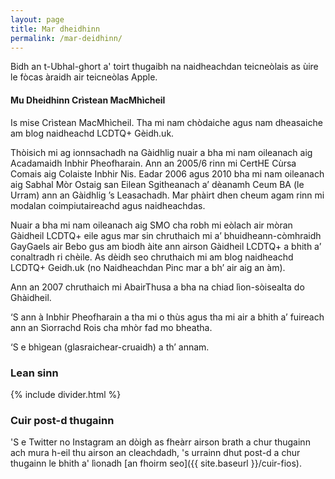 ```yaml
---
layout: page
title: Mar dheidhinn
permalink: /mar-deidhinn/
---
```


Bidh an t-Ubhal-ghort a' toirt thugaibh na naidheachdan teicneòlais as ùire le fòcas àraidh air teicneòlas Apple.

#### Mu Dheidhinn Crìstean MacMhìcheil

Is mise Crìstean MacMhìcheil. Tha mi nam chòdaiche agus nam dheasaiche am blog naidheachd LCDTQ+ Gèidh.uk.

Thòisich mi ag ionnsachadh na Gàidhlig nuair a bha mi nam oileanach aig Acadamaidh Inbhir Pheofharain. Ann an 2005/6 rinn mi CertHE Cùrsa Comais aig Colaiste Inbhir Nis. Eadar 2006 agus 2010 bha mi nam oileanach aig Sabhal Mòr Ostaig san Eilean Sgitheanach a’ dèanamh Ceum BA (le Urram) ann an Gàidhlig ’s Leasachadh. Mar phàirt dhen cheum agam rinn mi modalan coimpiutaireachd agus naidheachdas.

Nuair a bha mi nam oileanach aig SMO cha robh mi eòlach air mòran Gàidheil LCDTQ+ eile agus mar sin chruthaich mi a’ bhuidheann-còmhraidh GayGaels air Bebo gus am biodh àite ann airson Gàidheil LCDTQ+ a bhith a’ conaltradh ri chèile. As dèidh seo chruthaich mi am blog naidheachd LCDTQ+ Geidh.uk (no Naidheachdan Pinc mar a bh’ air aig an àm).

Ann an 2007 chruthaich mi AbairThusa a bha na chiad lìon-sòisealta do Ghàidheil.

‘S ann à Inbhir Pheofharain a tha mi o thùs agus tha mi air a bhith a’ fuireach ann an Sìorrachd Rois cha mhòr fad mo bheatha.

‘S e bhìgean (glasraichear-cruaidh) a th’ annam.

### Lean sinn

{% include divider.html %}

### Cuir post-d thugainn

'S e Twitter no Instagram an dòigh as fheàrr airson brath a chur thugainn ach mura h-eil thu airson an cleachdadh, 's urrainn dhut post-d a chur thugainn le bhith a' lìonadh [an fhoirm seo]({{ site.baseurl }}/cuir-fios).
